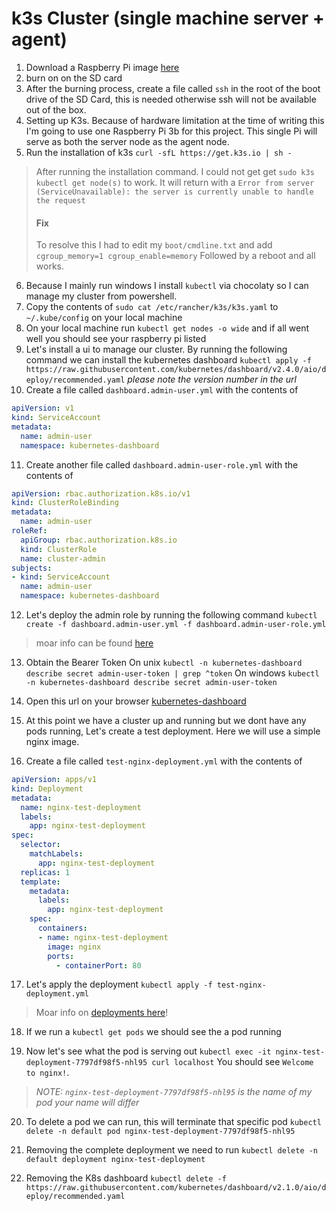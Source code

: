 # k3s Cluster (single machine server + agent)

1. Download a Raspberry Pi image [here](https://ubuntu.com/download/raspberry-pi-core)
2. burn on on the SD card
3. After the burning process, create a file called `ssh` in the root of the boot drive of the SD Card, this is needed otherwise ssh will not be available  out of the box.
4. Setting up K3s. Because of hardware limitation at the time of writing this I'm going to use one Raspberry Pi 3b for this project.
This single Pi will serve as both the server node as the agent node.
5. Run the installation of k3s `curl -sfL https://get.k3s.io | sh -`

> After running the installation command. I could not get get `sudo k3s kubectl get node(s)` to work.
> It will return with a `Error from server (ServiceUnavailable): the server is currently unable to handle the request`
> #### Fix
> To resolve this I had to edit my `boot/cmdline.txt` and add `cgroup_memory=1 cgroup_enable=memory`
> Followed by a reboot and all works.

6. Because I mainly run windows I install `kubectl` via chocolaty so I can manage my cluster from powershell.
7. Copy the contents of `sudo cat /etc/rancher/k3s/k3s.yaml` to `~/.kube/config` on your local machine
8. On your local machine run `kubectl get nodes -o wide` and if all went well you should see your raspberry pi listed
9. Let's install a ui to manage our cluster. By running the following command we can install the kubernetes dashboard
`kubectl apply -f https://raw.githubusercontent.com/kubernetes/dashboard/v2.4.0/aio/deploy/recommended.yaml`
_please note the version number in the url_
10. Create a file called `dashboard.admin-user.yml` with the contents of

```yaml
apiVersion: v1
kind: ServiceAccount
metadata:
  name: admin-user
  namespace: kubernetes-dashboard
```

11. Create another file called `dashboard.admin-user-role.yml` with the contents of

```yaml
apiVersion: rbac.authorization.k8s.io/v1
kind: ClusterRoleBinding
metadata:
  name: admin-user
roleRef:
  apiGroup: rbac.authorization.k8s.io
  kind: ClusterRole
  name: cluster-admin
subjects:
- kind: ServiceAccount
  name: admin-user
  namespace: kubernetes-dashboard
```
12. Let's deploy the admin role by running the following command
`kubectl create -f dashboard.admin-user.yml -f dashboard.admin-user-role.yml`

> moar info can be found [here](https://rancher.com/docs/k3s/latest/en/installation/kube-dashboard/#dashboard-rbac-configuration)

13. Obtain the Bearer Token
On unix `kubectl -n kubernetes-dashboard describe secret admin-user-token | grep ^token`
On windows `kubectl -n kubernetes-dashboard describe secret admin-user-token`
14. Open this url on your browser [kubernetes-dashboard](http://localhost:8001/api/v1/namespaces/kubernetes-dashboard/services/https:kubernetes-dashboard:/proxy/)

15. At this point we have a cluster up and running but we dont have any pods running, Let's create a test deployment.
Here we will use a simple nginx image.
16. Create a file called `test-nginx-deployment.yml` with the contents of
```yaml
apiVersion: apps/v1
kind: Deployment
metadata:
  name: nginx-test-deployment
  labels:
    app: nginx-test-deployment
spec:
  selector:
    matchLabels:
      app: nginx-test-deployment
  replicas: 1
  template:
    metadata:
      labels:
        app: nginx-test-deployment
    spec:
      containers:
      - name: nginx-test-deployment
        image: nginx
        ports:
          - containerPort: 80
```
17. Let's apply the deployment
`kubectl apply -f test-nginx-deployment.yml`
> Moar info on [deployments here](https://kubernetes.io/docs/tasks/run-application/run-stateless-application-deployment/)!

18. If we run a `kubectl get pods` we should see the a pod running

19. Now let's see what the pod is serving out `kubectl exec -it nginx-test-deployment-7797df98f5-nhl95 curl localhost`
You should see `Welcome to nginx!`.
> _NOTE: `nginx-test-deployment-7797df98f5-nhl95` is the name of my pod your name will differ_

20. To delete a pod we can run, this will terminate that specific pod
`kubectl delete -n default pod nginx-test-deployment-7797df98f5-nhl95`

21. Removing the complete deployment we need to run
`kubectl delete -n default deployment nginx-test-deployment`


22. Removing the K8s dashboard
`kubectl delete -f https://raw.githubusercontent.com/kubernetes/dashboard/v2.1.0/aio/deploy/recommended.yaml`
